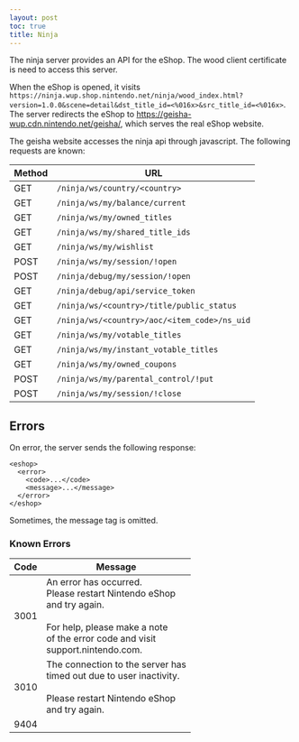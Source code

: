 ```yaml
---
layout: post
toc: true
title: Ninja
---
```


The ninja server provides an API for the eShop. The wood client certificate is need to access this server.

When the eShop is opened, it visits `https://ninja.wup.shop.nintendo.net/ninja/wood_index.html?version=1.0.0&scene=detail&dst_title_id=<%016x>&src_title_id=<%016x>`. The server redirects the eShop to https://geisha-wup.cdn.nintendo.net/geisha/, which serves the real eShop website.

The geisha website accesses the ninja api through javascript. The following requests are known:

| Method | URL                                          |
|--------|----------------------------------------------|
| GET    | `/ninja/ws/country/<country>`                |
| GET    | `/ninja/ws/my/balance/current`               |
| GET    | `/ninja/ws/my/owned_titles`                  |
| GET    | `/ninja/ws/my/shared_title_ids`              |
| GET    | `/ninja/ws/my/wishlist`                      |
| POST   | `/ninja/ws/my/session/!open`                 |
| POST   | `/ninja/debug/my/session/!open`              |
| GET    | `/ninja/debug/api/service_token`             |
| GET    | `/ninja/ws/<country>/title/public_status`    |
| GET    | `/ninja/ws/<country>/aoc/<item_code>/ns_uid` |
| GET    | `/ninja/ws/my/votable_titles`                |
| GET    | `/ninja/ws/my/instant_votable_titles`        |
| GET    | `/ninja/ws/my/owned_coupons`                 |
| POST   | `/ninja/ws/my/parental_control/!put`         |
| POST   | `/ninja/ws/my/session/!close`                |

## Errors
On error, the server sends the following response:
```
<eshop>
  <error>
    <code>...</code>
    <message>...</message>
  </error>
</eshop>
```

Sometimes, the message tag is omitted.

### Known Errors

| Code | Message                                                                                                                                                               |
|------|-----------------------------------------------------------------------------------------------------------------------------------------------------------------------|
| 3001 | An error has occurred.<br>Please restart Nintendo eShop<br>and try again.<br><br>For help, please make a note<br>of the error code and visit<br>support.nintendo.com. |
| 3010 | The connection to the server has<br>timed out due to user inactivity.<br><br>Please restart Nintendo eShop<br>and try again.                                          |
| 9404 |                                                                                                                                                                       |